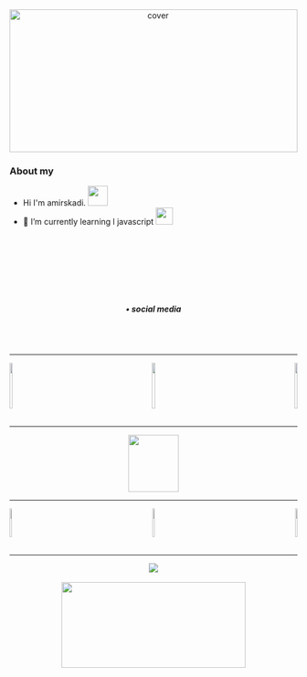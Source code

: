 
<div align="center">
<img width="100%" height = "250px" src="https://media.discordapp.net/attachments/962517715719974932/991568598827012096/a_6b52304b42935b26b44b33f40ecd7248.gif" alt="cover" />
</div>
  
  ### About my
 
 - Hi I'm amirskadi.  <img src="https://media.discordapp.net/attachments/983572623625683035/983612633439678514/981608135393427466.gif"  width="35px" height="35px" >
 - 🌱 I’m currently learning l javascript <img src="https://media.discordapp.net/attachments/975980845242396762/983957544219344936/880102313061146624.gif"  width="30px" height="30px" > </br></br></br>


<div align="center">
<a <img src="https://discord.c99.nl/widget/theme-1/995732193773101116.png" align="center" height="150" width="500" /></br></br></br></br>
</div>
 
<div align="center">
  <h5>• social media</h5></div>
  <br/><br/>

 ----
 
<div align="left">
<a href="https://www.instagram.com/amirskadi"><img src="https://media.discordapp.net/attachments/1049406847314042930/1067231400354381954/instagram_1.png?width=406&height=406" align="left" height="80" style="width: 10%" ></a></div>

<div align="right">
<a href="https://discord.gg/moonteam"><img src="https://media.discordapp.net/attachments/1049406847314042930/1067231399062536253/moon.png?width=406&height=406" align="right" height="80" style="width: 10%" ></a></div>

<div align="center">
<a href="mailto:skadiamir@gmail.com"><img src="https://media.discordapp.net/attachments/1049406847314042930/1067231399674904656/gmail-logo.png?width=406&height=406" align="center" height="80" style="width: 10%" ></a></div>
<br/>

----

<div align="center">
<a><img src="https://discord.c99.nl/widget/theme-1/995732193773101116.png" align="center" height="100" style="width: 42%" ><a/></div>

----

<div align="left">
<a><img src="https://media.discordapp.net/attachments/995732606194815029/1067229133429551144/css-3.png?width=406&height=406" align="left" height="50" style="width: 5%" ></a></div>

<div align="right">
<a><img src="https://media.discordapp.net/attachments/995732606194815029/1067229133832212560/js.png?width=406&height=406" align="right" height="50" style="width: 5%" ></a></div>

<div align="center">
<a><img src="https://media.discordapp.net/attachments/995732606194815029/1067229133614096484/html-5.png?width=406&height=406" align="center" height="50" style="width: 5%" ></a></div>
<br/>
   
----

<div align="center">
<a> <img src="https://github-readme-stats.vercel.app/api?username=amirskadi&show_icons=true&hide=contribs,prs&cache_seconds=86400&theme=dark" align="center" ></a></div>
<br/>
<div align="center">
<a> <img src="https://github-readme-stats.vercel.app/api/top-langs/?username=amirskadi&show_icons=true&hide=contribs,prs&cache_seconds=86400&theme=dark" align="center" height="150" style="width: 80%" ></a></div>
<br/><br/><br/>




 
  
 
  
